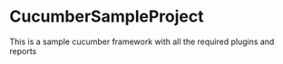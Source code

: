 # CucumberSampleProject
This is a sample cucumber framework with all the required plugins and reports
